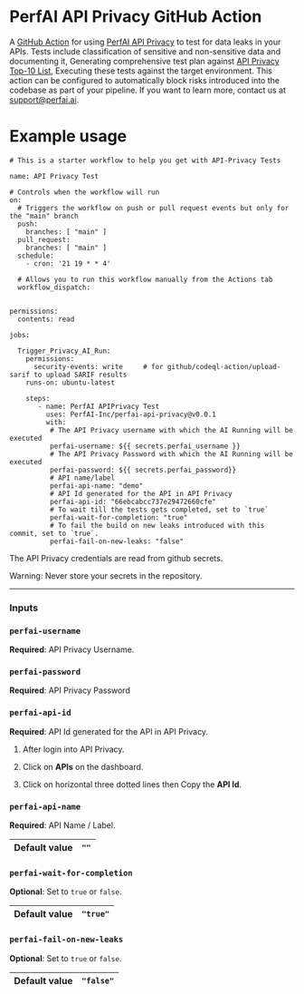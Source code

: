 # PerfAI API Privacy GitHub Action

A [GitHub Action](https://github.com/features/actions) for using [PerfAI API Privacy](https://app.apiprivacy.com/) to test for data leaks in your APIs. Tests include classification of sensitive and non-sensitive data and documenting it, Generating comprehensive test plan against [API Privacy Top-10 List](https://docsend.com/view/96jygz72tsfpq4kv), Executing these tests against the target environment. This action can be configured to automatically block risks introduced into the codebase as part of your pipeline.
If you want to learn more, contact us at <support@perfai.ai>.

# Example usage
```
# This is a starter workflow to help you get with API-Privacy Tests

name: API Privacy Test

# Controls when the workflow will run
on:
  # Triggers the workflow on push or pull request events but only for the "main" branch
  push:
    branches: [ "main" ]
  pull_request:
    branches: [ "main" ]
  schedule:
    - cron: '21 19 * * 4'

  # Allows you to run this workflow manually from the Actions tab
  workflow_dispatch:


permissions:
  contents: read

jobs:

  Trigger_Privacy_AI_Run:
    permissions:
      security-events: write     # for github/codeql-action/upload-sarif to upload SARIF results
    runs-on: ubuntu-latest

    steps:
       - name: PerfAI APIPrivacy Test
         uses: PerfAI-Inc/perfai-api-privacy@v0.0.1
         with:
          # The API Privacy username with which the AI Running will be executed
          perfai-username: ${{ secrets.perfai_username }}
          # The API Privacy Password with which the AI Running will be executed
          perfai-password: ${{ secrets.perfai_password}}
          # API name/label
          perfai-api-name: "demo"
          # API Id generated for the API in API Privacy
          perfai-api-id: "66ebcabcc737e29472660cfe"
          # To wait till the tests gets completed, set to `true` 
          perfai-wait-for-completion: "true"
          # To fail the build on new leaks introduced with this commit, set to `true`.
          perfai-fail-on-new-leaks: "false"
  ```         
The API Privacy credentials are read from github secrets.

Warning: Never store your secrets in the repository.

----------------------------------------------------------------------------------------------------------------------------
### Inputs

### `perfai-username`
**Required**: API Privacy Username.

### `perfai-password`
**Required**: API Privacy Password

### `perfai-api-id`
**Required**: API Id generated for the API in API Privacy.

 1. After login into API Privacy. 

 2. Click on **APIs** on the dashboard.
 
 3. Click on horizontal three dotted lines then Copy the **API Id**.

### `perfai-api-name`
**Required**: API Name / Label.

| **Default value**   | `""` |
|----------------|-------|

### `perfai-wait-for-completion`
**Optional**: Set to `true` or `false`.

| **Default value**   | `"true"` |
|----------------|-------|

### `perfai-fail-on-new-leaks`
**Optional**: Set to `true` or `false`.

| **Default value**   | `"false"` |
|----------------|-------|
